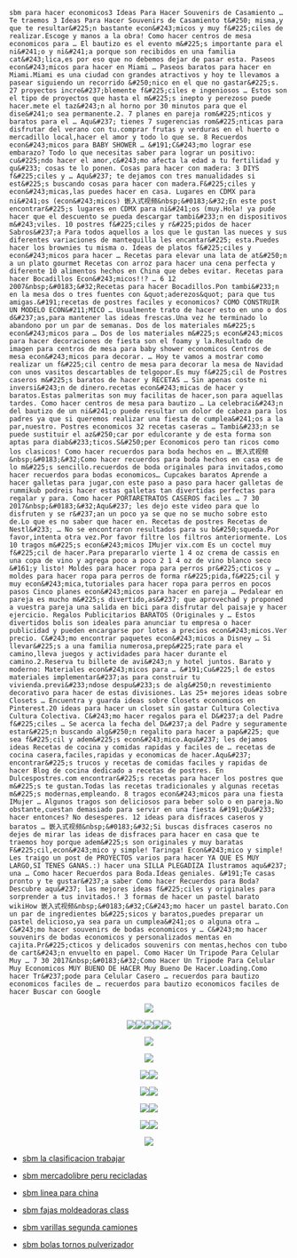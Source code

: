 
```
sbm para hacer economicos3 Ideas Para Hacer Souvenirs de Casamiento … Te traemos 3 Ideas Para Hacer Souvenirs de Casamiento t&#250; misma,y que te resultar&#225;n bastante econ&#243;micos y muy f&#225;ciles de realizar.Escoge y manos a la obra! Como hacer centros de mesa economicos para … El bautizo es el evento m&#225;s importante para el ni&#241;o y ni&#241;a porque son recibidos en una familia cat&#243;lica,es por eso que no debemos dejar de pasar esta. Paseos econ&#243;micos para hacer en Miami … Paseos baratos para hacer en Miami.Miami es una ciudad con grandes atractivos y hoy te llevamos a pasear siguiendo un recorrido &#250;nico en el que no gastar&#225;s. 27 proyectos incre&#237;blemente f&#225;ciles e ingeniosos … Estos son el tipo de proyectos que hasta el m&#225;s inepto y perezoso puede hacer.mete el taz&#243;n al horno por 30 minutos para que el dise&#241;o sea permanente.2. 7 planes en pareja rom&#225;nticos y baratos para el … Aqu&#237; tienes 7 sugerencias rom&#225;nticas para disfrutar del verano con tu.comprar frutas y verduras en el huerto o mercadillo local,hacer el amor y todo lo que se. 8 Recuerdos econ&#243;micos para BABY SHOWER … &#191;C&#243;mo lograr ese embarazo? Todo lo que necesitas saber para lograr un positivo: cu&#225;ndo hacer el amor,c&#243;mo afecta la edad a tu fertilidad y qu&#233; cosas te lo ponen. Cosas para hacer con madera: 3 DIYS f&#225;ciles y … Aqu&#237; te dejamos con tres manualidades si est&#225;s buscando cosas para hacer con madera.F&#225;ciles y econ&#243;micas,las puedes hacer en casa. Lugares en CDMX para ni&#241;os (econ&#243;micos) 嵌入式视频&nbsp;&#0183;&#32;En este post encontrar&#225;s lugares en CDMX para ni&#241;os (muy.Hola! ya pude hacer que el descuento se pueda descargar tambi&#233;n en dispositivos m&#243;viles. 10 postres f&#225;ciles y r&#225;pidos de hacer Sabros&#237;a Para todos aquellos a los que le gustan las nueces y sus diferentes variaciones de mantequilla les encantar&#225; esta.Puedes hacer los brownies tu misma o. Ideas de platos f&#225;ciles y econ&#243;micos para hacer … Recetas para elevar una lata de at&#250;n a un plato gourmet Recetas con arroz para hacer una cena perfecta y diferente 10 alimentos hechos en China que debes evitar. Recetas para hacer Bocadillos Econ&#243;micos!!? … 6 12 2007&nbsp;&#0183;&#32;Recetas para hacer Bocadillos.Pon tambi&#233;n en la mesa dos o tres fuentes con &quot;aderezos&quot; para que tus amigas.&#191;recetas de postres faciles y economicos? COMO CONSTRUIR UN MODELO ECON&#211;MICO … Usualmente trato de hacer esto en uno o dos d&#237;as,para mantener las ideas frescas.Una vez he terminado lo abandono por un par de semanas. Dos de los materiales m&#225;s econ&#243;micos para … Dos de los materiales m&#225;s econ&#243;micos para hacer decoraciones de fiesta son el foamy y la.Resultado de imagen para centros de mesa para baby shower economicos Centros de mesa econ&#243;micos para decorar. … Hoy te vamos a mostrar como realizar un f&#225;cil centro de mesa para decorar la mesa de Navidad con unos vasitos descartables de telgopor.Es muy f&#225;cil de Postres caseros m&#225;s baratos de hacer y RECETAS … Sin apenas coste ni inversi&#243;n de dinero.recetas econ&#243;micas de hacer y baratos.Estas palmeritas son muy facilitas de hacer,son para aquellas tardes. Como hacer centros de mesa para bautizo … La celebraci&#243;n del bautizo de un ni&#241;o puede resultar un dolor de cabeza para los padres ya que si queremos realizar una fiesta de cumplea&#241;os a la par,nuestro. Postres economicos 32 recetas caseras … Tambi&#233;n se puede sustituir el az&#250;car por edulcorante y de esta forma son aptas para diab&#233;ticos.S&#250;per Economicos pero tan ricos como los clasicos! Como hacer recuerdos para boda hechos en … 嵌入式视频&nbsp;&#0183;&#32;Como hacer recuerdos para boda hechos en casa es de lo m&#225;s sencillo.recuerdos de boda originales para invitados,como hacer recuerdos para bodas economicos… Cupcakes baratos Aprende a hacer galletas para jugar,con este paso a paso para hacer galletas de rummikub podreis hacer estas galletas tan divertidas perfectas para regalar y para. Como hacer PORTARETRATOS CASEROS faciles … 7 30 2017&nbsp;&#0183;&#32;Aqu&#237; les dejo este video para que lo disfruten y se r&#237;an un poco ya se que no se mucho sobre esto de.Lo que es no saber que hacer en. Recetas de postres Recetas de Nestl&#233; … No se encontraron resultados para su b&#250;squeda.Por favor,intenta otra vez.Por favor filtre los filtros anteriormente. Los 10 tragos m&#225;s econ&#243;micos IMujer vix.com Es un coctel muy f&#225;cil de hacer.Para prepararlo vierte 1 4 oz crema de cassis en una copa de vino y agrega poco a poco 2 1 4 oz de vino blanco seco &#161;y listo! Moldes para hacer ropa para perros pr&#225;cticos y … moldes para hacer ropa para perros de forma r&#225;pida,f&#225;cil y muy econ&#243;mica,tutoriales para hacer ropa para perros en pocos pasos Cinco planes econ&#243;micos para hacer en pareja … Pedalear en pareja es mucho m&#225;s divertido,as&#237; que aprovechad y proponed a vuestra pareja una salida en bici para disfrutar del paisaje y hacer ejercicio. Regalos Publicitarios BARATOS (Originales y … Estos divertidos bolis son ideales para anunciar tu empresa o hacer publicidad y pueden encargarse por lotes a precios econ&#243;micos.Ver precio. C&#243;mo encontrar paquetes econ&#243;micos a Disney … Si llevar&#225;s a una familia numerosa,prep&#225;rate para el camino,lleva juegos y actividades para hacer durante el camino.2.Reserva tu billete de avi&#243;n y hotel juntos. Barato y moderno: Materiales econ&#243;micos para … &#191;Cu&#225;l de estos materiales implementar&#237;as para construir tu vivienda.previ&#233;ndose despu&#233;s de alg&#250;n revestimiento decorativo para hacer de estas divisiones. Las 25+ mejores ideas sobre Closets … Encuentra y guarda ideas sobre Closets economicos en Pinterest.20 ideas para hacer un closet sin gastar Cultura Colectiva Cultura Colectiva. C&#243;mo hacer regalos para el D&#237;a del Padre f&#225;ciles … Se acerca la fecha del D&#237;a del Padre y seguramente estar&#225;n buscando alg&#250;n regalito para hacer a pap&#225; que sea f&#225;cil y adem&#225;s econ&#243;mico.Aqu&#237; les dejamos ideas Recetas de cocina y comidas rapidas y faciles de … recetas de cocina casera,faciles,rapidas y economicas de hacer.Aqu&#237; encontrar&#225;s trucos y recetas de comidas faciles y rapidas de hacer Blog de cocina dedicado a recetas de postres. En Dulcespostres.com encontrar&#225;s recetas para hacer los postres que m&#225;s te gustan.Todas las recetas tradicionales y algunas recetas m&#225;s modernas,empleando. 8 tragos econ&#243;micos para una fiesta IMujer … Algunos tragos son deliciosos para beber solo o en pareja.No obstante,cuestan demasiado para servir en una fiesta &#191;Qu&#233; hacer entonces? No desesperes. 12 ideas para disfraces caseros y baratos … 嵌入式视频&nbsp;&#0183;&#32;Si buscas disfraces caseros no dejes de mirar las ideas de disfraces para hacer en casa que te traemos hoy porque adem&#225;s son originales y muy baratas F&#225;cil,econ&#243;mico y simple! Taringa! Econ&#243;mico y simple! Les traigo un post de PROYECTOS varios para hacer YA QUE ES MUY LARGO,SI TENES GANAS.:) hacer una SILLA PLEGADIZA Ilustramos aqu&#237; una … Como hacer Recuerdos para Boda.Ideas geniales. &#191;Te casas pronto y te gustar&#237;a saber Como hacer Recuerdos para Boda? Descubre aqu&#237; las mejores ideas f&#225;ciles y originales para sorprender a tus invitados.! 3 formas de hacer un pastel barato wikiHow 嵌入式视频&nbsp;&#0183;&#32;C&#243;mo hacer un pastel barato.Con un par de ingredientes b&#225;sicos y baratos,puedes preparar un pastel delicioso,ya sea para un cumplea&#241;os o alguna otra … C&#243;mo hacer souvenirs de bodas economicos y … C&#243;mo hacer souvenirs de bodas economicos y personalizados mentas en cajita.Pr&#225;cticos y delicados souvenirs con mentas,hechos con tubo de cart&#243;n envuelto en papel. Como Hacer Un Tripode Para Celular Muy … 7 30 2017&nbsp;&#0183;&#32;Como Hacer Un Tripode Para Celular Muy Economicos MUY BUENO DE HACER Muy Bueno De Hacer.Loading.Como hacer Tr&#237;pode para Celular Casero … recuerdos para bautizo economicos faciles de … recuerdos para bautizo economicos faciles de hacer Buscar con Google 
```

<div align="center">

<a href="https://es-crusher.shibang-china.com/github&k=sbm+para+hacer+economicos"><img src="https://static.shibang-china.com/es/crusher/logo.jpg"></a>

<a href="https://es-crusher.shibang-china.com/github&k=sbm+para+hacer+economicos"><img src="https://static.shibang-china.com/es/crusher/index.jpg"></a><a href="https://es-crusher.shibang-china.com/material.htmlgithub&k=sbm+para+hacer+economicos"><img src="https://static.shibang-china.com/es/crusher/material.jpg"></a><a href="https://es-crusher.shibang-china.com/application.htmlgithub&k=sbm+para+hacer+economicos"><img src="https://static.shibang-china.com/es/crusher/application.jpg"></a><a href="https://es-crusher.shibang-china.com/aboutus.htmlgithub&k=sbm+para+hacer+economicos"><img src="https://static.shibang-china.com/es/crusher/aboutus.jpg"></a><a href="https://es-crusher.shibang-china.com/contact.htmlgithub&k=sbm+para+hacer+economicos"><img src="https://static.shibang-china.com/es/crusher/contact.jpg"></a>

<a href="https://es-crusher.shibang-china.com/github&k=sbm+para+hacer+economicos"><img src="https://static.shibang-china.com/es/crusher/banner.jpg"></a>

<a href="https://swt.shibang-china.com/github&k=sbm+para+hacer+economicos"><img src="https://static.shibang-china.com/es/crusher/text.jpg"></a>

<a href="https://swt.shibang-china.com/github&k=sbm+para+hacer+economicos"><img src="https://static.shibang-china.com/es/crusher/chat.jpg"></a><a href="https://es-crusher.shibang-china.com/contact.htmlgithub&k=sbm+para+hacer+economicos"><img src="https://static.shibang-china.com/es/crusher/message.jpg"></a>

<a href="https://es-crusher.shibang-china.com/products/pe.htmlgithub&k=sbm+para+hacer+economicos"><img src="https://static.shibang-china.com/es/crusher/pe.jpg"></a><a href="https://es-crusher.shibang-china.com/products/pf.htmlgithub&k=sbm+para+hacer+economicos"><img src="https://static.shibang-china.com/es/crusher/pf.jpg"></a>

<a href="https://es-crusher.shibang-china.com/products/hpt.htmlgithub&k=sbm+para+hacer+economicos"><img src="https://static.shibang-china.com/es/crusher/hpt.jpg"></a><a href="https://es-crusher.shibang-china.com/products/vsi.htmlgithub&k=sbm+para+hacer+economicos"><img src="https://static.shibang-china.com/es/crusher/vsi.jpg"></a>

<a href="https://es-crusher.shibang-china.com/products/klv.htmlgithub&k=sbm+para+hacer+economicos"><img src="https://static.shibang-china.com/es/crusher/klv.jpg"></a><a href="https://es-crusher.shibang-china.com/products/portable.htmlgithub&k=sbm+para+hacer+economicos"><img src="https://static.shibang-china.com/es/crusher/portable.jpg"></a>

<a href="https://swt.shibang-china.com/github&k=sbm+para+hacer+economicos"><img src="https://static.shibang-china.com/es/crusher/case.jpg"></a>

</div>


* [sbm la clasificacion trabajar](sbm%20la%20clasificacion%20trabajar.md)

* [sbm mercadolibre peru recicladas](sbm%20mercadolibre%20peru%20recicladas.md)

* [sbm linea para china](sbm%20linea%20para%20china.md)

* [sbm fajas moldeadoras class](sbm%20fajas%20moldeadoras%20class.md)

* [sbm varillas segunda camiones](sbm%20varillas%20segunda%20camiones.md)

* [sbm bolas tornos pulverizador](sbm%20bolas%20tornos%20pulverizador.md)